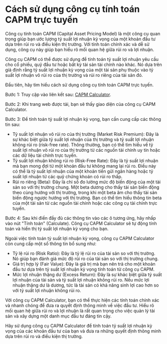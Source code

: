 Cách sử dụng công cụ tính toán CAPM trực tuyến
==============================================

Công cụ tính toán CAPM (Capital Asset Pricing Model) là một công cụ quan trọng giúp bạn ước lượng tỷ suất lợi nhuận kỳ vọng của một khoản đầu tư dựa trên rủi ro và điều kiện thị trường. Với tính toán chính xác và dễ sử dụng, công cụ này giúp bạn hiểu rõ mối quan hệ giữa rủi ro và lợi nhuận.

Công cụ CAPM có thể được sử dụng để tính toán tỷ suất lợi nhuận yêu cầu cho cổ phiếu, quỹ đầu tư hoặc bất kỳ tài sản tài chính nào khác. Nó dựa trên giả định rằng tỷ suất lợi nhuận kỳ vọng của một tài sản phụ thuộc vào tỷ suất lợi nhuận vô rủi ro của thị trường và rủi ro riêng của tài sản đó.

Đầu tiên, hãy tìm hiểu cách sử dụng công cụ tính toán CAPM trực tuyến.

Bước 1: Truy cập vào liên kết sau: [CAPM Calculator](https://www.onlinecalculatorsfree.com/vi/financial/capm-calculator.html).

Bước 2: Khi trang web được tải, bạn sẽ thấy giao diện của công cụ CAPM Calculator.

Bước 3: Để tính toán tỷ suất lợi nhuận kỳ vọng, bạn cần cung cấp các thông tin sau:

- Tỷ suất lợi nhuận vô rủi ro của thị trường (Market Risk Premium): Đây là sự khác biệt giữa tỷ suất lợi nhuận của thị trường và tỷ suất lợi nhuận không rủi ro (risk-free rate). Thông thường, bạn có thể tìm hiểu về tỷ suất lợi nhuận vô rủi ro của thị trường từ các nguồn tài chính uy tín hoặc các dữ liệu tài chính trực tuyến.
- Tỷ suất lợi nhuận không rủi ro (Risk-Free Rate): Đây là tỷ suất lợi nhuận mà bạn mong đợi từ một khoản đầu tư không mang lại rủi ro. Điều này có thể là tỷ suất lợi nhuận của một khoản tiền gửi ngân hàng hoặc tỷ suất lợi nhuận từ các quỹ chứng khoán có rủi ro thấp.
- Rủi ro riêng (Beta): Đây là chỉ số đo lường mức độ biến động của một tài sản so với thị trường chung. Một beta dương cho thấy tài sản biến động theo cùng hướng với thị trường, trong khi một beta âm cho thấy tài sản biến động ngược hướng với thị trường. Bạn có thể tìm hiểu thông tin beta của một tài sản từ các nguồn tài chính hoặc các công cụ tài chính trực tuyến.

Bước 4: Sau khi điền đầy đủ các thông tin vào các ô tương ứng, hãy nhấp vào nút "Tính toán" (Calculate). Công cụ CAPM Calculator sẽ tự động tính toán và hiển thị tỷ suất lợi nhuận kỳ vọng cho bạn.

Ngoài việc tính toán tỷ suất lợi nhuận kỳ vọng, công cụ CAPM Calculator còn cung cấp một số thông tin bổ sung như:

- Tỷ lệ rủi ro (Risk Ratio): Đây là tỷ lệ rủi ro của tài sản so với thị trường. Nó giúp bạn đánh giá mức độ rủi ro của tài sản so với thị trường chung.
- Giá trị hợp lý (Fair Value): Đây là giá trị mà bạn nên trả cho một khoản đầu tư dựa trên tỷ suất lợi nhuận kỳ vọng tính toán từ công cụ CAPM.
- Mức lợi nhuận thặng dư (Excess Return): Đây là sự khác biệt giữa tỷ suất lợi nhuận của tài sản và tỷ suất lợi nhuận không rủi ro. Nếu mức lợi nhuận thặng dư là dương, tức là tài sản có khả năng sinh lợi cao hơn so với tỷ suất lợi nhuận không rủi ro.

Với công cụ CAPM Calculator, bạn có thể thực hiện các tính toán chính xác và nhanh chóng để đưa ra quyết định thông minh về việc đầu tư. Hiểu rõ mối quan hệ giữa rủi ro và lợi nhuận là rất quan trọng cho việc quản lý tài sản và xây dựng một danh mục đầu tư đáng tin cậy.

Hãy sử dụng công cụ CAPM Calculator để tính toán tỷ suất lợi nhuận kỳ vọng của các khoản đầu tư của bạn và đưa ra những quyết định thông minh dựa trên rủi ro và điều kiện thị trường.